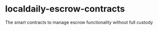# localdaily-escrow-contracts
The smart contracts to manage escrow functionality without full custody
